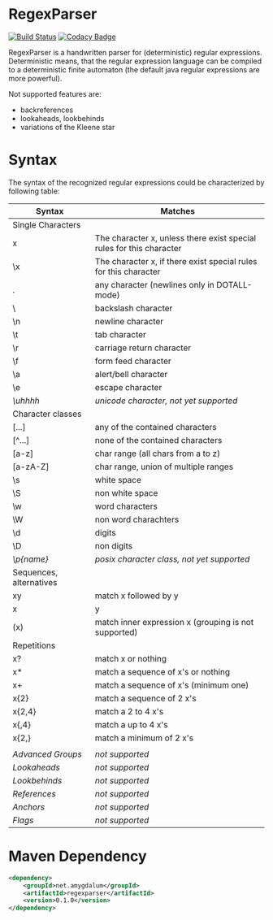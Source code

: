 RegexParser
===========
[![Build Status](https://api.travis-ci.org/almondtools/regexparser.svg)](https://travis-ci.org/almondtools/regexparser)
[![Codacy Badge](https://app.codacy.com/project/badge/Grade/f0c7c7d7f71844cca78b10c956a1f2b4)](https://app.codacy.com/gh/almondtools/regexparser/dashboard?utm_source=gh&utm_medium=referral&utm_content=&utm_campaign=Badge_grade)

RegexParser is a handwritten parser for (deterministic) regular expressions. Deterministic means, that the regular expression language can be compiled to a deterministic finite automaton (the default java regular expressions are more powerful).

Not supported features are:
* backreferences
* lookaheads, lookbehinds
* variations of the Kleene star

Syntax
======
The syntax of the recognized regular expressions could be characterized by following table:

| Syntax                  | Matches                                                              |
| ----------------------- |----------------------------------------------------------------------|
| Single Characters       |                                                                      |
| x                       | The character x, unless there exist special rules for this character |
| \x                      | The character x, if there exist special rules for this character     |
| .                       | any character (newlines only in DOTALL-mode)                         |
| \\                      | backslash character                                                  |
| \n                      | newline character                                                    |
| \t                      | tab character                                                        |
| \r                      | carriage return character                                            |
| \f                      | form feed character                                                  |
| \a                      | alert/bell character                                                 |
| \e                      | escape character                                                     |
| *\uhhhh*                | *unicode character, not yet supported*                               |
| Character classes       |                                                                      |
| [...]                   | any of the contained characters                                      |
| [^...]                  | none of the contained characters                                     |
| [a-z]                   | char range (all chars from a to z)                                   |
| [a-zA-Z]                | char range, union of multiple ranges                                 |
| \s                      | white space                                                          |
| \S                      | non white space                                                      |
| \w                      | word characters                                                      |
| \W                      | non word charachters                                                 |
| \d                      | digits                                                               |
| \D                      | non digits                                                           |
| *\p{name}*              | *posix character class, not yet supported*                           |
| Sequences, alternatives |                                                                      |
| xy                      | match x followed by y                                                |
| x|y                     | match x or y                                                         |
| (x)                     | match inner expression x (grouping is not supported)                 |
| Repetitions             |                                                                      |
| x?                      | match x or nothing                                                   |
| x*                      | match a sequence of x's or nothing                                   |
| x+                      | match a sequence of x's (minimum one)                                |
| x{2}                    | match a sequence of 2 x's                                            |
| x{2,4}                  | match a 2 to 4 x's                                                   |
| x{,4}                   | match a up to 4 x's                                                  |
| x{2,}                   | match a minimum of 2 x's                                             |
|                         |                                                                      |
| *Advanced Groups*       | *not supported*                                                      |
| *Lookaheads*            | *not supported*                                                      |
| *Lookbehinds*           | *not supported*                                                      |
| *References*            | *not supported*                                                      |
| *Anchors*               | *not supported*                                                      |
| *Flags*                 | *not supported*                                                      |

Maven Dependency
================

```xml
<dependency>
    <groupId>net.amygdalum</groupId>
    <artifactId>regexparser</artifactId>
    <version>0.1.0</version>
</dependency>
```
